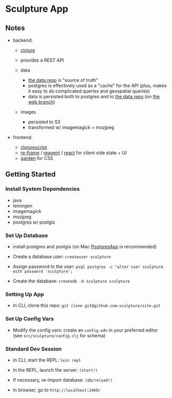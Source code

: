 # Sculpture App



## Notes

  - backend:
    - [clojure](https://clojure.org/)
    - provides a REST API

    - data
      - [the data repo](https://github.com/sculpture/data) is "source of truth"
      - postgres is effectively used as a "cache" for the API (plus, makes it easy to do complicated queries and geospatial queries)
      - data is persisted both to postgres and to [the data repo](https://github.com/sculpture/data) (on [the web branch](https://github.com/sculpture/data/tree/web))

     - images
       - persisted to S3
       - transformed w/ imagemagick + mozjpeg


  - frontend:
    - [clojurescript](https://clojurescript.org/)
    - [re-frame](https://github.com/Day8/re-frame) / [reagent](https://github.com/reagent-project/reagent) / [react](https://facebook.github.io/react/) for client side state + UI
    - [garden](https://github.com/noprompt/garden) for CSS



## Getting Started

### Install System Dependencies

 - java
 - leiningen
 - imagemagick
 - mozjpeg
 - postgres w/ postgis


### Set Up Database

- install postgres and postgis
     (on Mac [PostgresApp](https://postgresapp.com/) is recommended)

- Create a database user:
  `createuser sculpture`

- Assign password to the user:
  `psql postgres -c "alter user sculpture with password 'sculpture';`

- Create the database:
  `createdb -O sculpture sculpture`


### Setting Up App

- In CLI, clone this repo:
  `git clone git@github.com:sculpture/site.git`


### Set Up Config Vars

- Modify the config vars:
  create an `config.edn` in your preferred editor
  (see `src/sculpture/config.clj` for schema)


### Standard Dev Session

- In CLI, start the REPL:
  `lein repl`

- In the REPL, launch the server:
  `(start!)`

- If necessary, re-import database:
  `(db/reload!)`

- In browser, go to `http://localhost:2469/`

